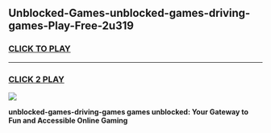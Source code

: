 
## Unblocked-Games-unblocked-games-driving-games-Play-Free-2u319
<h3>
<a href="https://premium76.site?title=unblocked-games-driving-games&ref=09A">CLICK TO PLAY</a></h3>
<hr>

<h3>
<a href="https://premium76.site?title=unblocked-games-driving-games&ref=09A">CLICK 2 PLAY</a>
  
</h3>

<a href="https://premium76.site?title=unblocked-games-driving-games&ref=09A"><img src="https://clearcache.store/games.png"></a>


**unblocked-games-driving-games games unblocked: Your Gateway to Fun and Accessible Online Gaming**
